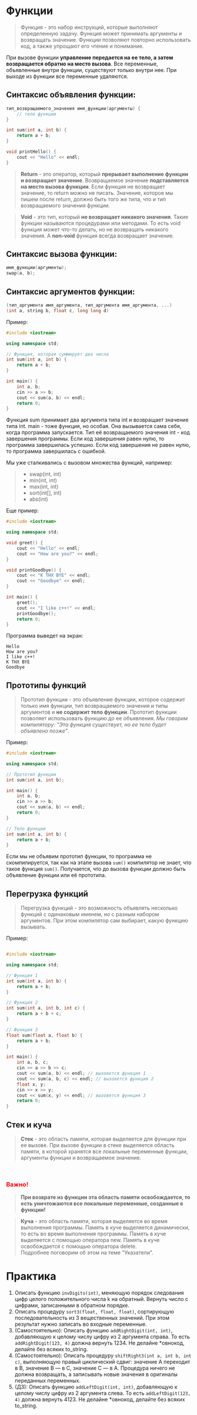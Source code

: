 # Функции

> Функция - это набор инструкций, которые выполняют определенную задачу. Функция может принимать аргументы и возвращать значение. Функции позволяют повторно использовать код, а также упрощают его чтение и понимание.

При вызове функции **управление передается на ее тело, а затем возвращается обратно на место вызова**. Все переменные, объявленные внутри функции, существуют только внутри нее. При выходе из функции все переменные удаляются.

## Синтаксис объявления функции:
```c++
тип_возвращаемого_значения имя_функции(аргументы) {
    // тело функции
}

int sum(int a, int b) {
    return a + b;
}

void printHello() {
    cout << "Hello" << endl;
}
```

> **Return** - это оператор, который **прерывает выполнение функции и возвращает значение**. Возвращаемое значение **подставляется на место вызова функции**. Если функция не возвращает значение, то return можно не писать. Значение, которое мы пишем после return, должно быть того же типа, что и тип возвращаемого значения функции.

> **Void** - это тип, который **не возвращает никакого значения**. Такие функции называются процедурами или методами. То есть void функция может что-то делать, но не возвращать никакого значения. А **non-void** функция всегда возвращает значение.

## Синтаксис вызова функции:
```c++
имя_функции(аргументы);
swap(a, b);
```

## Синтаксис аргументов функции:
```c++
(тип_аргумента имя_аргумента, тип_аргумента имя_аргумента, ...)
(int a, string b, float c, long long d)
```

Пример:
```c++
#include <iostream>

using namespace std;

// Функция, которая суммирует два числа
int sum(int a, int b) {
    return a + b;
}

int main() {
    int a, b;
    cin >> a >> b;
    cout << sum(a, b) << endl;
    return 0;
}
```
Функция sum принимает два аргумента типа int и возвращает значение типа int.
main - тоже функция, но особая. Она вызывается сама себя, когда программа запускается. Тип её возвращаемого значения int - код завершения программы. Если код завершения равен нулю, то программа завершилась успешно. Если код завершения не равен нулю, то программа завершилась с ошибкой.

Мы уже сталкивались с вызовом множества функций, например: 
> - swap(int, int)
> - min(int, int)
> -  max(int, int)
> - sort(int[], int)
> - abs(int) 

Еще пример:
```c++
#include <iostream>

using namespace std;

void greet() {
    cout << "Hello" << endl;
    cout << "How are you?" << endl;
}

void printGoodbye() {
    cout << "K THX BYE" << endl;
    cout << "Goodbye" << endl;
}

int main() {
    greet();
    cout << "I like c++!" << endl;
    printGoodbye();
    return 0;
}
```

Программа выведет на экран:
```
Hello
How are you?
I like c++!
K THX BYE
Goodbye
```

## Прототипы функций

> Прототип функции - это объявление функции, которое содержит только имя функции, тип возвращаемого значения и типы аргументов и **не содержит тело функции**. Прототип функции позволяет использовать функцию до ее объявления. *Мы говорим компилятору: "Эта функция существует, но ее тело будет объявлено позже"*.

Пример:
```c++
#include <iostream>

using namespace std;

// Прототип функции
int sum(int a, int b);

int main() {
    int a, b;
    cin >> a >> b;
    cout << sum(a, b) << endl;
    return 0;
}

// Тело функции
int sum(int a, int b) {
    return a + b;
}
```

Если мы не объявим прототип функции, то программа не скомпилируется, так как на этапе вызова `sum()` компилятор не знает, что такое функция `sum()`. Получается, что до вызова функции должно быть объявление функции или её прототипа.


## Перегрузка функций

> Перегрузка функций - это возможность объявлять несколько функций с одинаковым именем, но с разным набором аргументов. При этом компилятор сам выбирает, какую функцию вызывать.

Пример:
```c++

#include <iostream>

using namespace std;

// Функция 1
int sum(int a, int b) {
    return a + b;
}

// Функция 2
int sum(int a, int b, int c) {
    return a + b + c;
}

// Функция 3
float sum(float a, float b) {
    return a + b;
}

int main() {
    int a, b, c;
    cin >> a >> b >> c;
    cout << sum(a, b) << endl; // вызовется функция 1
    cout << sum(a, b, c) << endl; // вызовется функция 2
    float x, y;
    cin >> x >> y;
    cout << sum(x, y) << endl; // вызовется функция 3
    return 0;
}
```

## Стек и куча

> **Стек** - это область памяти, которая выделяется для функции при ее вызове. При вызове функции в стеке выделяется область памяти, в которой хранятся все локальные переменные функции, аргументы функции и возвращаемое значение.
<br> 
<h3><span style="color:red"><strong>Важно!</strong></span></h3>

> **При возврате из функции эта область памяти освобождается, то есть уничтожаются все локальные переменные, созданные в функции!**

> **Куча** - это область памяти, которая выделяется во время выполнения программы. Память в куче выделяется динамически, то есть во время выполнения программы. Память в куче выделяется с помощью оператора new. Память в куче освобождается с помощью оператора delete.<br>
Подробнее поговорим об этом на теме "Указатели".

# Практика

1. Описать функцию `invDigits(int)`, меняющую порядок следования цифр целого положительного числа k на обратный. Вернуть число с цифрами, записанными в обратном порядке.
2. Описать процедуру `sort3(float, float, float)`, сортирующую последовательность из 3 вещественных значений. При этом результат нужно записать во входные переменные.
3. (Самостоятельно): Описать функцию `addRightDigit(int, int)`, добавляющую к целому числу цифру из 2 аргумента справа. То есть `addRightDigit(123, 4)` должна вернуть 1234. Не делайне *овнокод, делайте без всяких to_string.
4. (Самостоятельно):  Описать процедуру `shiftRight3(int a, int b, int c)`, выполняющую правый циклический сдвиг: значение A переходит в B, значение B — в C, значение C — в A. Процедура ничего не должна возвращать, а записывать новые значения в оригиналы переданных переменных.
5. (ДЗ): Описать функцию `addLeftDigit(int, int)`, добавляющую к целому числу цифру из 2 аргумента слева. То есть `addLeftDigit(123, 4)` должна вернуть 4123. Не делайне *овнокод, делайте без всяких to_string.